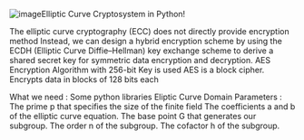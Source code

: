 ![image](https://github.com/nour-lx/Elliptic-curve-cryptography/assets/139453481/36d9e9f7-1594-4425-920f-b03c13b8e7b2)Elliptic Curve Cryptosystem in Python!

The elliptic curve cryptography (ECC) does not directly provide encryption method 
Instead, we can design a hybrid encryption scheme by using the ECDH (Elliptic Curve Diffie–Hellman) key exchange scheme to derive a shared secret key for symmetric data encryption and decryption.
AES Encryption Algorithm with 256-bit Key is used
AES is a block cipher.
Encrypts data in blocks of 128 bits each

What we need :
Some python libraries
Eliptic Curve Domain Parameters :
The prime p that specifies the size of the finite field
The coefficients a and b of the elliptic curve equation.
The base point G that generates our subgroup.
The order n of the subgroup.
The cofactor h of the subgroup.
